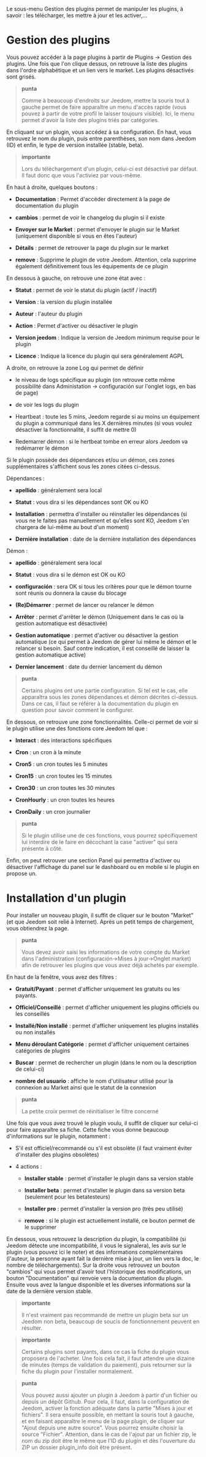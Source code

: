 Le sous-menu Gestion des plugins permet de manipuler les plugins, à
savoir : les télécharger, les mettre à jour et les activer,…​

Gestion des plugins 
===================

Vous pouvez accéder à la page plugins à partir de Plugins → Gestion des
plugins. Une fois que l'on clique dessus, on retrouve la liste des
plugins dans l'ordre alphabétique et un lien vers le market. Les plugins
désactivés sont grisés.

> **punta**
>
> Comme à beaucoup d'endroits sur Jeedom, mettre la souris tout à gauche
> permet de faire apparaître un menu d'accès rapide (vous pouvez à
> partir de votre profil le laisser toujours visible). Ici, le menu
> permet d'avoir la liste des plugins triés par catégories.

En cliquant sur un plugin, vous accédez à sa configuration. En haut, vous
retrouvez le nom du plugin, puis entre parenthèses, son nom dans Jeedom
(ID) et enfin, le type de version installée (stable, beta).

> **importante**
>
> Lors du téléchargement d'un plugin, celui-ci est désactivé par défaut.
> Il faut donc que vous l'activiez par vous-même.

En haut à droite, quelques boutons :

-   **Documentation** : Permet d'accéder directement à la page de
    documentation du plugin

-   **cambios** : permet de voir le changelog du plugin si il existe

-   **Envoyer sur le Market** : permet d'envoyer le plugin sur le Market
    (uniquement disponible si vous en êtes l'auteur)

-   **Détails** : permet de retrouver la page du plugin sur le market

-   **remove** : Supprime le plugin de votre Jeedom. Attention, cela
    supprime également définitivement tous les équipements de ce plugin

En dessous à gauche, on retrouve une zone état avec :

-   **Statut** : permet de voir le statut du plugin (actif / inactif)

-   **Version** : la version du plugin installée

-   **Auteur** : l'auteur du plugin

-   **Action** : Permet d'activer ou désactiver le plugin

-   **Version jeedom** : Indique la version de Jeedom minimum requise
    pour le plugin

-   **Licence** : Indique la licence du plugin qui sera généralement
    AGPL

A droite, on retrouve la zone Log qui permet de définir 

-   le niveau de logs spécifique au plugin (on retrouve cette même possibilité dans
Administation → configuración sur l'onglet logs, en bas de page)

-   de voir les logs du plugin

-   Heartbeat : toute les 5 mins, Jeedom regarde si au moins un équipement du plugin a communiqué dans les X dernières minutes (si vous voulez désactiver la fonctionnalité, il suffit de mettre 0)

-   Redemarrer démon : si le hertbeat tombe en erreur alors Jeedom va redémarrer le démon

Si le plugin possède des dépendances et/ou un démon, ces zones
supplémentaires s'affichent sous les zones citées ci-dessus.

Dépendances :

-   **apellido** : généralement sera local

-   **Statut** : vous dira si les dépendances sont OK ou KO

-   **Installation** : permettra d'installer ou réinstaller les
    dépendances (si vous ne le faites pas manuellement et qu'elles sont
    KO, Jeedom s'en chargera de lui-même au bout d'un moment)

-   **Dernière installation** : date de la dernière installation des
    dépendances

Démon :

-   **apellido** : généralement sera local

-   **Statut** : vous dira si le démon est OK ou KO

-   **configuración** : sera OK si tous les critères pour que le démon
    tourne sont réunis ou donnera la cause du blocage

-   **(Re)Démarrer** : permet de lancer ou relancer le démon

-   **Arrêter** : permet d'arrêter le démon (Uniquement dans le cas où
    la gestion automatique est désactivée)

-   **Gestion automatique** : permet d'activer ou désactiver la gestion
    automatique (ce qui permet à Jeedom de gérer lui même le démon et le
    relancer si besoin. Sauf contre indication, il est conseillé de
    laisser la gestion automatique active)

-   **Dernier lancement** : date du dernier lancement du démon

> **punta**
>
> Certains plugins ont une partie configuration. Si tel est le cas, elle
> apparaîtra sous les zones dépendances et démon décrites ci-dessus.
> Dans ce cas, il faut se référer à la documentation du plugin en
> question pour savoir comment le configurer.

En dessous, on retrouve une zone fonctionnalités. Celle-ci permet de voir
si le plugin utilise une des fonctions core Jeedom tel que :

-   **Interact** : des interactions spécifiques

-   **Cron** : un cron à la minute

-   **Cron5** : un cron toutes les 5 minutes

-   **Cron15** : un cron toutes les 15 minutes

-   **Cron30** : un cron toutes les 30 minutes

-   **CronHourly** : un cron toutes les heures

-   **CronDaily** : un cron journalier

> **punta**
>
> Si le plugin utilise une de ces fonctions, vous pourrez spécifiquement
> lui interdire de le faire en décochant la case "activer" qui sera
> présente à côté.

Enfin, on peut retrouver une section Panel qui permettra d'activer ou
désactiver l'affichage du panel sur le dashboard ou en mobile si le
plugin en propose un.

Installation d'un plugin 
========================

Pour installer un nouveau plugin, il suffit de cliquer sur le bouton
"Market" (et que Jeedom soit relié à Internet). Après un petit temps de
chargement, vous obtiendrez la page.

> **punta**
>
> Vous devez avoir saisi les informations de votre compte du Market dans
> l'administration (configuración→Mises à jour→Onglet market) afin de
> retrouver les plugins que vous avez déjà achetés par exemple.

En haut de la fenêtre, vous avez des filtres :

-   **Gratuit/Payant** : permet d'afficher uniquement les gratuits ou
    les payants.

-   **Officiel/Conseillé** : permet d'afficher uniquement les plugins
    officiels ou les conseillés

-   **Installé/Non installé** : permet d'afficher uniquement les plugins
    installés ou non installés

-   **Menu déroulant Catégorie** : permet d'afficher uniquement
    certaines catégories de plugins

-   **Buscar** : permet de rechercher un plugin (dans le nom ou la
    description de celui-ci)

-   **nombre del usuario** : affiche le nom d'utilisateur utilisé pour la
    connexion au Market ainsi que le statut de la connexion

> **punta**
>
> La petite croix permet de réinitialiser le filtre concerné

Une fois que vous avez trouvé le plugin voulu, il suffit de cliquer sur
celui-ci pour faire apparaître sa fiche. Cette fiche vous donne beaucoup
d'informations sur le plugin, notamment :

-   S'il est officiel/recommandé ou s'il est obsolète (il faut vraiment
    éviter d'installer des plugins obsolètes)

-   4 actions :

    -   **Installer stable** : permet d'installer le plugin dans sa
        version stable

    -   **Installer beta** : permet d'installer le plugin dans sa
        version beta (seulement pour les betatesteurs)

    -   **Installer pro** : permet d'installer la version pro (très
        peu utilisé)

    -   **remove** : si le plugin est actuellement installé, ce
        bouton permet de le supprimer

En dessous, vous retrouvez la description du plugin, la compatibilité
(si Jeedom détecte une incompatibilité, il vous le signalera), les avis
sur le plugin (vous pouvez ici le noter) et des informations
complémentaires (l'auteur, la personne ayant fait la dernière mise à
jour, un lien vers la doc, le nombre de téléchargements). Sur la droite
vous retrouvez un bouton "cambios" qui vous permet d'avoir tout
l'historique des modifications, un bouton "Documentation" qui renvoie
vers la documentation du plugin. Ensuite vous avez la langue disponible
et les diverses informations sur la date de la dernière version stable.

> **importante**
>
> Il n'est vraiment pas recommandé de mettre un plugin beta sur un
> Jeedom non beta, beaucoup de soucis de fonctionnement peuvent en
> résulter.

> **importante**
>
> Certains plugins sont payants, dans ce cas la fiche du plugin vous
> proposera de l'acheter. Une fois cela fait, il faut attendre une
> dizaine de minutes (temps de validation du paiement), puis retourner
> sur la fiche du plugin pour l'installer normalement.

> **punta**
>
> Vous pouvez aussi ajouter un plugin à Jeedom à partir d'un fichier ou
> depuis un dépôt Github. Pour cela, il faut, dans la configuration de
> Jeedom, activer la fonction adéquate dans la partie "Mises à jour et
> fichiers". Il sera ensuite possible, en mettant la souris tout à
> gauche, et en faisant apparaître le menu de la page plugin, de cliquer
> sur "Ajout depuis une autre source". Vous pourrez ensuite choisir la
> source "Fichier". Attention, dans le cas de l'ajout par un fichier
> zip, le nom du zip doit être le même que l'ID du plugin et dès
> l'ouverture du ZIP un dossier plugin\_info doit être présent.
